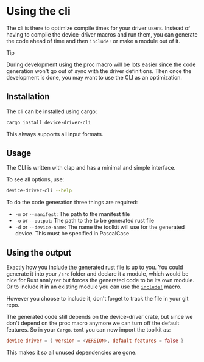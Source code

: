 # Using the cli

The cli is there to optimize compile times for your driver users. Instead of having to compile the device-driver macros and run them, you can generate the code ahead of time and then `include!` or make a module out of it.

> [!TIP]
> During development using the proc macro will be lots easier since the code generation won't go out of sync with the driver definitions. Then once the development is done, you may want to use the CLI as an optimization.

## Installation

The cli can be installed using cargo:

```bash
cargo install device-driver-cli
```

This always supports all input formats.

## Usage

The CLI is written with clap and has a minimal and simple interface.

To see all options, use:

```bash
device-driver-cli --help
```

To do the code generation three things are required:

- `-m` or `--manifest`: The path to the manifest file
- `-o` or `--output`: The path to the to be generated rust file
- `-d` or `--device-name`: The name the toolkit will use for the generated device. This must be specified in PascalCase

## Using the output

Exactly how you include the generated rust file is up to you. You could generate it into your `/src` folder and declare it a module, which would be nice for Rust analyzer but forces the generated code to be its own module. Or to include it in an existing module you can use the [`include!`](https://doc.rust-lang.org/core/macro.include.html) macro.

However you choose to include it, don't forget to track the file in your git repo.

The generated code still depends on the device-driver crate, but since we don't depend on the proc macro anymore we can turn off the default features. So in your `Cargo.toml` you can now import the toolkit as:

```toml
device-driver = { version = <VERSION>, default-features = false }
```

This makes it so all unused dependencies are gone.
